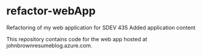 # refactor-webApp
Refactoring of my web application for SDEV 435
Added application content

This repository contains code for the web app hosted at johnbrownresumeblog.azure.com.
